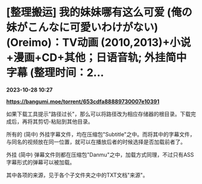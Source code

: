 # [整理搬运] 我的妹妹哪有这么可爱 (俺の妹がこんなに可愛いわけがない) (Oreimo)：TV动画 (2010,2013)+小说+漫画+CD+其他；日语音轨; 外挂简中字幕 (整理时间：2...

**2023-10-28 10:27**

**https://bangumi.moe/torrent/653cdfa88889730007e10391**

如果下载工具提示"路径过长"，那么可以将路径改为相应存储器的根目录。下载完成后，再将其剪切-粘贴到其他目录。

所有的 (简中) 外挂字幕文件，均在压缩包"Subtitle"之中。而将其中的字幕文件，与同名的视频放在同一位置，就可以在播放后者的时候选择是否加载前者了。

外挂 (简中) 弹幕文件则都在压缩包"Danmu"之中，加载方式同理，不过只有ASS字幕形式的弹幕可以被加载。

其中各项的来源，见于各个子文件夹之中的TXT文档"来源"。